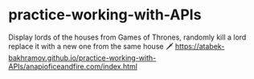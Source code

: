 # practice-working-with-APIs


Display lords of the houses from Games of Thrones, randomly kill a lord replace it with a new one from the same house 🗡 
https://atabek-bakhramov.github.io/practice-working-with-APIs/anapioficeandfire.com/index.html



